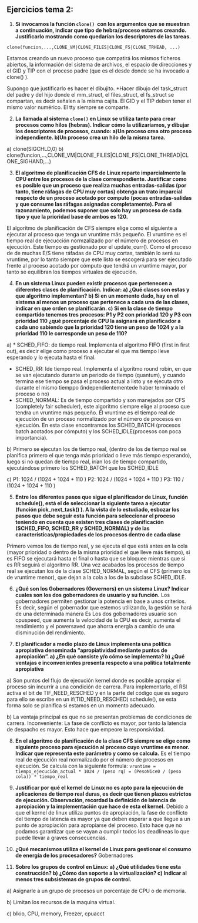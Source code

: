 ## Ejercicios tema 2:

1. **Si invocamos la función  `clone() `con los argumentos que se muestran a continuación, indicar que tipo de hebra/proceso estamos creando. Justificarlo mostrando como quedarían los descriptores de las tareas.**
 
`clone(funcion,...,CLONE_VM|CLONE_FILES|CLONE_FS|CLONE_TRHEAD, ...)`

Estamos creando un nuevo proceso que compatirá los mismos ficheros abiertos, la información del sistema de archivos, el espacio de direcciones y el GID y TIP con el proceso padre (que es el desde donde se ha invocado a clone() ).

Supongo que justificarlo es hacer el dibujito. *Hacer dibujo del task_struct del padre y del hijo donde el mm_struct, el files_struct, el fs_struct se compartan, es decir señalen a la misma cajita. El GID y el TIP deben tener el mismo valor numérico.
El tty siempre se comparte.

2. **La llamada al sistema `clone()` en Linux se utiliza tanto para crear procesos como hilos (hebras). Indicar cómo la utilizaríamos, y dibujar los descriptores de procesos, cuando:
a)Un proceso crea otro proceso independiente.
b)Un proceso crea un hilo de la misma tarea.**

a) clone(SIGCHLD,0)
b) clone(funcion,...,CLONE_VM|CLONE_FILES|CLONE_FS|CLONE_THREAD|CLONE_SIGHAND,...)

3.  **El   algoritmo   de   planificación  CFS de   Linux   reparte imparcialmente la CPU entre los procesos de la clase correspondiente. Justificar como es posible que un proceso que realiza muchas entradas-salidas (por tanto, tiene ráfagas de CPU muy cortas) obtenga un trato imparcial respecto de un proceso acotado por computo (pocas entradas-salidas   y   que   consume   las   ráfagas   asignadas   completamente).     Para   el razonamiento, podemos suponer que solo hay un proceso de cada tipo y que la prioridad base de ambos es 120.**

El algoritmo de planificación de CFS siempre elige como el siguiente a ejecutar al proceso que tenga un vruntime más pequeño. El vruntime es el tiempo real de ejecucción normzalizado por el número de procesos en ejecución. Este tiempo es gestionado por el update_curr(). Como el proceso de de muchas E/S tiene ráfadas de CPU muy cortas, también lo será su vruntime, por lo tanto siempre que este listo se escogerá para ser ejecutado frente al proceso acotado por cómputo que tendrá un vruntime mayor, por tanto se equilibran los tiempos virtuales de ejecución.

4. **En   un   sistema   Linux   pueden   existir   procesos   que   pertenecen   a   diferentes   clases   de planificación. Indicar:
a) ¿Qué clases son estas y que algoritmo implementan?
b) Si en un momento dado, hay en el sistema al menos un proceso que pertenece a cada una de las clases, indicar en que orden se planificarán.
c) Si en la clase de tiempo compartido tenemos tres procesos: P1 y P2 con prioridad 120 y P3 con prioridad 110 ¿qué porcentaje de CPU la asignará en planificador a cada uno sabiendo que la prioridad 120 tiene un peso de 1024 y a la prioridad 110 le corresponde un peso de 110?**

a) * SCHED_FIFO: de tiempo real. Implementa el algoritmo FIFO (first in first out), es decir elige como proceso a ejecutar el que ms tiempo lleve esperando y lo ejecuta hasta el final.
* SCHED_RR: Ide tiempo real. Implementa el algoritmo round robin, en que se van ejecutando durante un periodo de tiempo (quantum), y cuando termina ese tiempo se pasa el proceso actual a listo y se ejecuta otro durante el mismo tiemppo (independientementede haber terminado el proceso o no)
* SCHED_NORMAL: Es de tiempo compartido y son manejados por CFS (completely fair scheduler), este algoritmo siempre elige al proceso que tendra un vruntime más pequeño. El vruntime es el tiempo real de ejecución de un proceso normalizado por el número de procesos en ejecución. En esta clase encontramos los SCHED_BATCH (procesos batch acotados por cómputo) y los SCHED_IDLE(procesos con poca importancia).

b) Primero se ejecutan los de tiempo real, (dentro de los de tiempo real se planifica primero el que tenga más prioridad o lleve más tiempo esperando), luego si no quedan de tiempo real, irían los de tiempo compartido, ejecutándose primero los SCHED_BATCH que los SCHED_IDLE

c) P1: 1024 / (1024 + 1024 + 110 ) 
 P2: 1024 / (1024 + 1024 + 110 ) 
 P3: 110 / (1024 + 1024 + 110 )

5. **Entre los diferentes pasos que sigue el planificador de Linux, función schedule(), está el de seleccionar la siguiente tarea a ejecutar (función pick_next_task() ). A la vista de lo estudiado, esbozar los pasos que debe seguir esta función para seleccionar el proceso teniendo en cuenta que existen tres clases de planificación (SCHED_FIFO, SCHED_RR y SCHED_NORMAL) y de las características/propiedades de los procesos dentro de cada clase**

Primero vemos los de tiempo real, y se ejecuta el que está antes en la cola (mayor prioridad o dentro de la misma prioridad el que lleve más tiempo), si es FIFO se ejecutará hasta el final o hasta que se bloquee mientras que si es RR seguirá el algoritmo RR. Una vez acabados los procesos de tiempo real se ejecutan los de la clase SCHED_NORMAL, según el CFS (primero los de vruntime menor), que dejan a la cola a los de la subclase SCHED_IDLE.

6. **¿Qué son los Gobernadores (Governors) en un sistema Linux? Indicar cuales son los dos gobernadores de usuario y su función.**
Los gobernadores permiten gestionar la potencia en base a unos criterios. Es decir, según el gobernador que estemos utilizando, la gestión se hará de una determinada manera Es Los dos gobernadores usuario son cpuspeed, que aumenta la velocidad de la CPU es decir, aumenta el rendimiento y el powersaved que ahorra energía a cambio de una disminución del rendimiento.

7. **El planificador a medio plazo de Linux implementa una política apropiativa denominada “apropiatividad mediante puntos de apropiación”. 
a) ¿En qué consiste y/o cómo se implementa? 
b) ¿Qué ventajas e inconvenientes presenta respecto a una política totalmente apropiativa**

a) Son puntos del flujo de ejecución kernel donde es posible apropiar el proceso sin incurrir a una condición de carrera. Para implementarlo, el RSI activa el bit de TIF_NEED_RESCHED y en la parte del código que es seguro para ello se escribe en un if(TID_NEED_RESCHED) schedule(), se esta forma solo se planifica si estamos en un momento adecuado.

b) La ventaja principal es que no se presentan problemas de condiciones de carrera.
Inconveniente: La fase de conflicto es mayor, por tanto la latencia de despacho es mayor. Esto hace que empeore la responsividad.


8. **En el algoritmo de planificación de la clase CFS siempre se elige como siguiente proceso para ejecución al proceso cuyo 
vruntime  es menor. Indicar que representa este parámetro y como se calcula.**
Es el tiempo real de ejecución real normalizado por el número de procesos en ejecución.
Se calcula con la siguiente formula: 
`vruntime = tiempo_ejecución_actual * 1024 / (peso rq) = (PesoNice0 / (peso cola)) * tiempo_real `

9. **Justificar por qué el kernel de Linux no es apto para la ejecución de aplicaciones de tiempo real duras, es decir que tienen plazos estrictos de ejecución. Observación, recordad la definición de latencia de apropiación y la implementación que hace de esta el kernel.**
 Debido a que el kernel de linux utiliza puntos de apropiación, la fase de conflicto del tiempo de latencia es mayor ya que deben esperar a que llegue a un punto de apropiación para apropiarse del proceso. Esto hace que no podamos garantizar que se vayan a cumplir todos los deadlineas lo que puede llevar a graves consecuencias.

10. **¿Qué mecanismos utiliza el kernel de Linux para gestionar el consumo de energía de los procesadores?**
Gobernadores

11. **Sobre los grupos de control en Linux:
a) ¿Qué utilidades tiene esta construcción?
b) ¿Cómo dan soporte a la virtualización?
c) Indicar al menos tres subsistemas de grupos de control.**

a) Asignarle a un grupo de procesos un porcentaje de CPU o de memoria.

b) Limitan los recursos de la maquina virtual.

c) blkio, CPU, memory, Freezer, cpuacct
